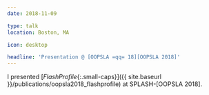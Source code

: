 ```yaml
---
date: 2018-11-09

type: talk
location: Boston, MA

icon: desktop

headline: 'Presentation @ [OOPSLA =qq= 18][OOPSLA 2018]'
---
```


I presented [_FlashProfile_{:.small-caps}]({{ site.baseurl }}/publications/oopsla2018_flashprofile) at SPLASH-[OOPSLA 2018].